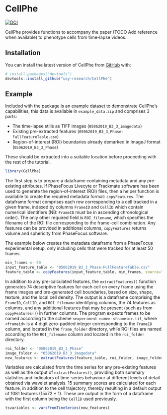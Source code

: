 
<!-- README.md is generated from README.Rmd. Please edit that file -->

# CellPhe

<!-- badges: start -->
<a href="https://zenodo.org/badge/latestdoi/449769672"><img src="https://zenodo.org/badge/449769672.svg" alt="DOI"></a>
<!-- badges: end -->

CellPhe provides functions to accompany the paper (TODO Add reference
when available) to phenotype cells from time-lapse videos.

## Installation

You can install the latest version of CellPhe from
[GitHub](https://github.com/) with:

``` r
# install.packages("devtools")
devtools::install_github("uoy-research/CellPhe")
```

## Example

Included with the package is an example dataset to demonstrate CellPhe’s
capabilities, this data is available in `example_data.zip` and comprises
3 parts:

-   The time-lapse stills as TIFF images (`05062019_B3_3_imagedata`)
-   Existing pre-extracted features
    (`05062019_B3_3_Phase-FullFeatureTable.csv`)
-   Region-of-interest (ROI) boundaries already demarked in ImageJ
    format (`05062019_B3_3_Phase`)

These should be extracted into a suitable location before proceeding
with the rest of the tutorial.

``` r
library(CellPhe)
```

The first step is to prepare a dataframe containing metadata and any
pre-existing attributes. If PhaseFocus Livecyte or Trackmate software
has been used to generate the region-of-interest (ROI) files, then a
helper function is available to create the required metadata format:
`copyFeatures`. The dataframe format comprises each row corresponding to
a cell tracked in a given frame, indexed by columns `FrameID` and
`CellID` which contain numerical identifiers (NB: `FrameID` must be in
ascending chronological order). The only other required field is
`ROI_filename`, which specifies the filename of the ROI file
corresponding to the frame-cell combination. Any features can be
provided in additional columns, `copyFeatures` returns volume and
sphericity from PhaseFocus software.

The example below creates the metadata dataframe from a PhaseFocus
experimental setup, only including cells that were tracked for at least
50 frames.

``` r
min_frames <- 50
input_feature_table <- "05062019_B3_3_Phase-FullFeatureTable.csv"
feature_table <- copyFeatures(input_feature_table, min_frames, source="Phase")
```

In addition to any pre-calculated features, the `extractFeatures()`
function generates 74 descriptive features for each cell on every frame
using the frame images and pre-generated cell boundaries, based on size,
shape, texture, and the local cell density. The output is a dataframe
comprising the `FrameID`, `CellID`, and `ROI_filename` identifying
columns, the 74 features as columns, and any additional features that
may be present (such as from `copyFeatures()`) in further columns. The
program expects frames to be named according to the scheme
`<experiment name>-<frameid>.tif`, where `<frameid>` is a 4 digit
zero-padded integer corresponding to the `FrameID` column, and located
in the `frame_folder` directory, while ROI files are named according to
the `ROI_filename` column and located in the `roi_folder` directory.

``` r
roi_folder <- "05062019_B3_3_Phase"
image_folder <- "05062019_B3_3_imagedata"
new_features <- extractFeatures(feature_table, roi_folder, image_folder, framerate=0.0028)
```

Variables are calculated from the time series for any pre-existing
features as well as the output of `extractFeatures()`, providing both
summary statistics and indicators of time-series behaviour at different
levels of detail obtained via wavelet analysis. 15 summary scores are
calculated for each feature, in addition to the cell trajectory, thereby
resulting in a default output of 1081 features (15x72 + 1). These are
output in the form of a dataframe with the first column being the
`CellID` used previously.

``` r
tsvariables <- varsFromTimeSeries(new_features)
```
